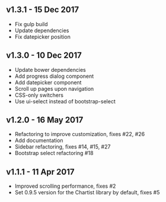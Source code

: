 v1.3.1 - 15 Dec 2017
--------------------
- Fix gulp build
- Update dependencies
- Fix datepicker position

v1.3.0 - 10 Dec 2017
--------------------
- Update bower dependencies
- Add progress dialog component
- Add datepicker component
- Scroll up pages upon navigation
- CSS-only switchers
- Use ui-select instead of bootstrap-select

v1.2.0 - 16 May 2017
--------------------
- Refactoring to improve customization, fixes #22, #26
- Add documentation
- Sidebar refactoring, fixes #14, #15, #27
- Bootstrap select refactoring #18

v1.1.1 - 11 Apr 2017
--------------------
- Improved scrolling performance, fixes #2
- Set 0.9.5 version for the Chartist library by default, fixes #5

